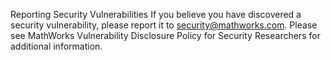 Reporting Security Vulnerabilities
If you believe you have discovered a security vulnerability, please report it to
security@mathworks.com. Please see
MathWorks Vulnerability Disclosure Policy for Security Researchers
for additional information.
